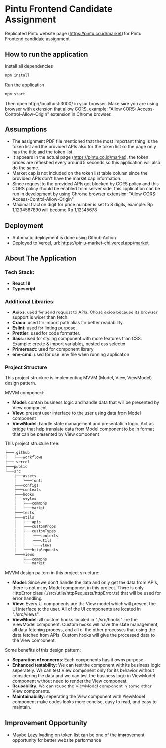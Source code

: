 # Pintu Frontend Candidate Assignment

Replicated Pintu website page (https://pintu.co.id/market) for Pintu Frontend candidate assignment

## How to run the application

Install all dependencies

```bash
npm install
```

Run the application

```bash
npm start
```
Then open http://localhost:3000/ in your browser. 
Make sure you are using browser with extension that allow CORS, example: "Allow CORS: Access-Control-Allow-Origin" extension in Chrome browser.

## Assumptions
- The assignment PDF file mentioned that the most important thing is the token list and the provided APIs also for the token list so the page only has the title and the token list.
- It appears in the actual page (https://pintu.co.id/market), the token prices are refreshed every around 5 seconds so this application will also do the same.
- Market cap is not included on the token list table column since the provided APIs don't have the market cap information.
- Since request to the provided APIs got blocked by CORS policy and this CORS policy should be enabled from server side, this application can be run in development by using Chrome browser extension: "Allow CORS: Access-Control-Allow-Origin"
- Maximal fraction digit for price number is set to 8 digits, example: Rp 1,1234567890 will become Rp 1,12345678


## Deployment
- Automatic deployment is done using Github Action
- Deployed to Vercel, url: https://pintu-market-chi.vercel.app/market

## About The Application
### Tech Stack:
- **React 18**
- **Typescript**

### Additional Libraries:
- **Axios**: used for send request to APIs. Chose axios because its browser support is wider than fetch.
- **Craco**: used for import path alias for better readability.
- **Eslint**: used for linting purpose.
- **Prettier**: used for code formatter.
- **Sass**: used for styling component with more features than CSS. Example: create & import variables, nested css selector
- **Primereact**: used for component library
- **env-cmd**: used for use .env file when running application

### Project Structure
This project structure is implementing MVVM (Model, View, ViewModel) design pattern. 

MVVM component:
- **Model**: contain business logic and handle data that will be presented by View component
- **View**: present user interface to the user using data from Model component
- **ViewModel**: handle state management and presentation logic. Act as bridge that help translate data from Model component to be in format that can be presented by View component

This project structure tree:
```bash
├───.github
│   └───workflows
├───.vercel
├───public
└───src
    ├───assets
    │   └───fonts
    ├───configs
    ├───contexts
    ├───hooks
    ├───styles
    │   ├───commons
    │   └───market
    ├───tests
    ├───utils
    │   ├───apis
    │   ├───customProps
    │   ├───customTypes
    │   │   ├───contexts
    │   │   ├───utils
    │   │   └───views
    │   └───httpRequests
    └───views
        ├───commons
        └───market
```

MVVM design pattern in this project structure:
- **Model**: Since we don't handle the data and only get the data from APIs, there is not many Model component in this project. There is only HttpError class (./src/utils/httpRequests/httpError.ts) that will be used for error handling.
- **View**: Every UI components are the View model which will present the UI interface to the user. All of the UI components are located in "./src/views".
- **ViewModel**: all custom hooks located in "./src/hooks" are the ViewModel component. Custom hooks will have the state management, all data fetching process, and all of the other processes that using the data fetched from APIs. Custom hooks will give the processed data to the View component.

Some benefits of this design pattern:
- **Separation of concerns**: Each components has it owns purpose.
- **Enhanced testability**: We can test the component with its business logic seperately. We can test View component only for its behavior without considering the data and we can test the business logic in ViewModel component without need to render the View component.
- **Reusability**: We can reuse the ViewModel component in some other View components.
- **Maintainability**: seperating the View component with ViewModel component make codes looks more concise, easy to read, and easy to maintain.

## Improvement Opportunity
- Maybe Lazy loading on token list can be one of the improvement opportunity for better website performance